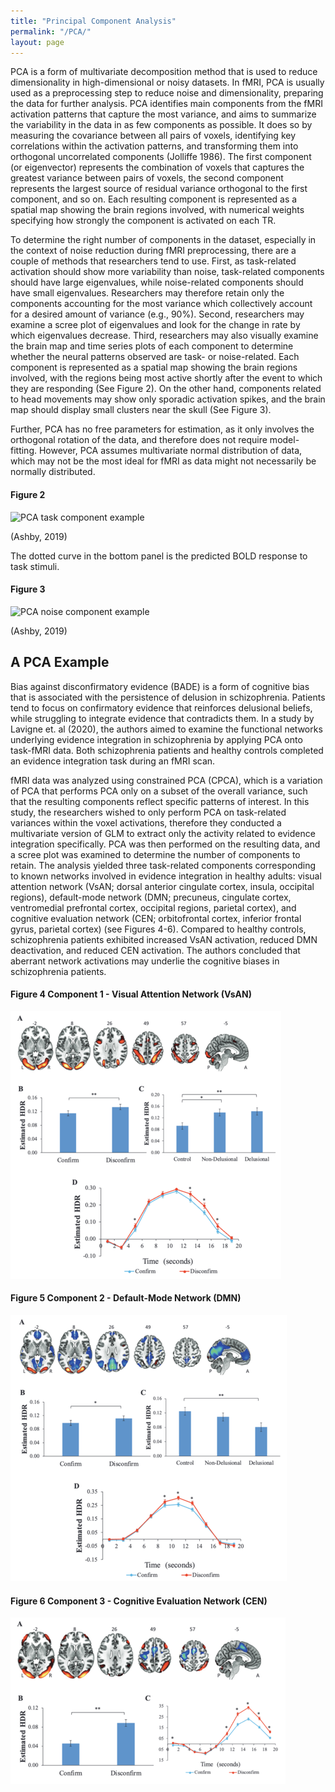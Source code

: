 ```yaml
---
title: "Principal Component Analysis"
permalink: "/PCA/"
layout: page
---
```


PCA is a form of multivariate decomposition method that is used to reduce dimensionality in high-dimensional or noisy datasets. In fMRI, PCA is usually used as a preprocessing step to reduce noise and dimensionality, preparing the data for further analysis. PCA identifies main components from the fMRI activation patterns that capture the most variance, and aims to summarize the variability in the data in as few components as possible. It does so by measuring the covariance between all pairs of voxels, identifying key correlations within the activation patterns, and transforming them into orthogonal uncorrelated components (Jolliffe 1986). The first component (or eigenvector) represents the combination of voxels that captures the greatest variance between pairs of voxels, the second component represents the largest source of residual variance orthogonal to the first component, and so on. Each resulting component is represented as a spatial map showing the brain regions involved, with numerical weights specifying how strongly the component is activated on each TR. 


To determine the right number of components in the dataset, especially in the context of noise reduction during fMRI preprocessing, there are a couple of methods that researchers tend to use. First, as task-related activation should show more variability than noise, task-related components should have large eigenvalues, while noise-related components should have small eigenvalues. Researchers may therefore retain only the components accounting for the most variance which collectively account for a desired amount of variance (e.g., 90%). Second, researchers may examine a scree plot of eigenvalues and look for the change in rate by which eigenvalues decrease. Third, researchers may also visually examine the brain map and time series plots of each component to determine whether the neural patterns observed are task- or noise-related. Each component is represented as a spatial map showing the brain regions involved, with the regions being most active shortly after the event to which they are responding (See Figure 2). On the other hand, components related to head movements may show only sporadic activation spikes, and the brain map should display small clusters near the skull (See Figure 3). 


Further, PCA has no free parameters for estimation, as it only involves the orthogonal rotation of the data, and therefore does not require model-fitting. However, PCA assumes multivariate normal distribution of data, which may not be the most ideal for fMRI as data might not necessarily be normally distributed. 

#### Figure 2
![PCA task component example](/assets/pcataskcom.png)

(Ashby, 2019)

The dotted curve in the bottom panel is the predicted BOLD response to task stimuli.

#### Figure 3
![PCA noise component example](/assets/pcanoisecom.png)

(Ashby, 2019)

## A PCA Example
Bias against disconfirmatory evidence (BADE) is a form of cognitive bias that is associated with the persistence of delusion in schizophrenia. Patients tend to focus on confirmatory evidence that reinforces delusional beliefs, while struggling to integrate evidence that contradicts them. In a study by Lavigne et. al (2020), the authors aimed to examine the functional networks underlying evidence integration in schizophrenia by applying PCA onto task-fMRI data. Both schizophrenia patients and healthy controls completed an evidence integration task during an fMRI scan. 


fMRI data was analyzed using constrained PCA (CPCA), which is a variation of PCA that performs PCA only on a subset of the overall variance, such that the resulting components reflect specific patterns of interest. In this study, the researchers wished to only perform PCA on task-related variances within the voxel activations, therefore they conducted a multivariate version of GLM to extract only the activity related to evidence integration specifically. PCA was then performed on the resulting data, and a scree plot was examined to determine the number of components to retain. The analysis yielded three task-related components corresponding to known networks involved in evidence integration in healthy adults: visual attention network (VsAN; dorsal anterior cingulate cortex, insula, occipital regions), default-mode network (DMN; precuneus, cingulate cortex, ventromedial prefrontal cortex, occipital regions, parietal cortex), and cognitive evaluation network (CEN; orbitofrontal cortex, inferior frontal gyrus, parietal cortex) (see Figures 4-6). Compared to healthy controls, schizophrenia patients exhibited increased VsAN activation, reduced DMN deactivation, and reduced CEN activation. The authors concluded that aberrant network activations may underlie the cognitive biases in schizophrenia patients. 

#### Figure 4 Component 1 - Visual Attention Network (VsAN)
![Lavigne Component 1](/assets/lavignecomp1.png)

#### Figure 5 Component 2 - Default-Mode Network (DMN)
![Lavigne Component 2](/assets/lavignecomp2.png)

#### Figure 6 Component 3 - Cognitive Evaluation Network (CEN)
![Lavigne Component 3](/assets/lavignecomp3.png)

